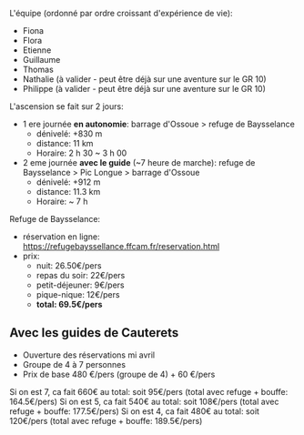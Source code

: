 L'équipe (ordonné par ordre croissant d'expérience de vie):
- Fiona
- Flora
- Etienne
- Guillaume
- Thomas
- Nathalie (à valider - peut être déjà sur une aventure sur le GR 10)
- Philippe (à valider - peut être déjà sur une aventure sur le GR 10)

L'ascension se fait sur 2 jours:
- 1 ere journée **en autonomie**: barrage d'Ossoue >  refuge de Baysselance
	- dénivelé: +830 m
	- distance: 11 km
	- Horaire: 2 h 30 ~ 3 h 00
- 2 eme journée **avec le guide** (~7 heure de marche): refuge de Baysselance > Pic Longue > barrage d'Ossoue
	- dénivelé: +912 m
	- distance: 11.3 km
	- Horaire: ~ 7 h

Refuge de Baysselance:
- réservation en ligne: https://refugebayssellance.ffcam.fr/reservation.html
- prix:
	- nuit: 26.50€/pers
	- repas du soir: 22€/pers
	- petit-déjeuner: 9€/pers
	- pique-nique: 12€/pers
	- **total: 69.5€/pers**
## Avec les guides de Cauterets

- Ouverture des réservations mi avril
- Groupe de 4 à 7 personnes
- Prix de base 480 €/pers (groupe de 4) + 60 €/pers

Si on est 7, ca fait 660€ au total: soit 95€/pers (total avec refuge + bouffe: 164.5€/pers)
Si on est 5, ca fait 540€ au total: soit 108€/pers (total avec refuge + bouffe: 177.5€/pers)
Si on est 4, ca fait 480€ au total: soit 120€/pers (total avec refuge + bouffe: 189.5€/pers)
